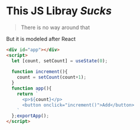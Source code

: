 # This JS Libray _Sucks_

> There is no way around that

But it is modeled after React

```html
<div id="app"></div>
<script>
  let [count, setCount] = useState(0);
                
  function increment(){
    count = setCount(count+1);
  }
  function app(){
    return `
      <p>${count}</p>
      <button onclick="increment()">Add</button>
    `
  };exportApp();
</script>
```
